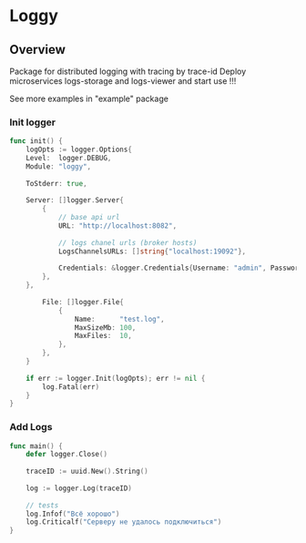 Loggy
========

## Overview

Package for distributed logging with tracing by trace-id
Deploy microservices logs-storage and logs-viewer and start use !!!

See more examples in "example" package

### Init logger

```go
func init() {
    logOpts := logger.Options{
    Level:  logger.DEBUG,
    Module: "loggy",
    
    ToStderr: true,
    
    Server: []logger.Server{
        {
            // base api url
            URL: "http://localhost:8082",
            
            // logs chanel urls (broker hosts)
            LogsChannelsURLs: []string{"localhost:19092"},
            
            Credentials: &logger.Credentials{Username: "admin", Password: "admin"},
        },
	},
        
        File: []logger.File{
            {
                Name:      "test.log",
                MaxSizeMb: 100,
                MaxFiles:  10,
            },
        },
    }
    
    if err := logger.Init(logOpts); err != nil {
        log.Fatal(err)
    }
}
```

### Add Logs

```go
func main() {
    defer logger.Close()
    
    traceID := uuid.New().String()
    
    log := logger.Log(traceID)
    
    // tests
    log.Infof("Всё хорошо")
    log.Criticalf("Серверу не удалось подключиться")
}
```




